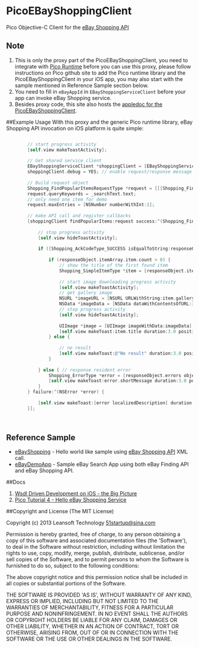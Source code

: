 PicoEBayShoppingClient
======================

Pico Objective-C Client for the [eBay Shopping API](https://www.x.com/developers/ebay/products/shopping-api)

## Note
1. This is only the proxy part of the PicoEBayShoppingClient, you need to integrate with [Pico Runtime](https://github.com/bulldog2011/pico) before you can use this proxy, please follow instructions on Pico github site to add the Pico runtime library and the PicoEBayShoppingClient in your iOS app, you may also start with the sample mentioned in Reference Sample section below. 
2. You need to fill in `eBayAppId` in `EBayShoppingServiceClient` before your app can invoke eBay Shopping service.
3. Besides proxy code, this site also hosts the [appledoc for the PicoEBayShoppingClient](http://bulldog2011.github.com/PicoEBayShoppingClient/). 

##Example Usage
With this proxy and the generic Pico runtime library, eBay Shopping API invocation on iOS platform is quite simple:

``` objective-c

        // start progress activity
        [self.view makeToastActivity];
        
        // Get shared service client
        EBayShoppingServiceClient *shoppingClient = [EBayShoppingServiceClient sharedClient];
        shoppingClient.debug = YES; // enable request/response message logging
        
        // Build request object
        Shopping_FindPopularItemsRequestType *request = [[[Shopping_FindPopularItemsRequestType alloc] init] autorelease];
        request.queryKeywords = _searchText.text;
        // only need one item for demo
        request.maxEntries = [NSNumber numberWithInt:1];
        
        // make API call and register callbacks
        [shoppingClient findPopularItems:request success:^(Shopping_FindPopularItemsResponseType *responseObject) {
            
            // stop progress activity
            [self.view hideToastActivity];
            
            if ([Shopping_AckCodeType_SUCCESS isEqualToString:responseObject.ack]) {
            
                if (responseObject.itemArray.item.count > 0) {
                    // show the title of the first found item
                    Shopping_SimpleItemType *item = [responseObject.itemArray.item objectAtIndex:0];
                    
                    // start image downloading progress activity
                    [self.view makeToastActivity];
                    // get gallery image
                    NSURL *imageURL = [NSURL URLWithString:item.galleryURL];
                    NSData *imageData = [NSData dataWithContentsOfURL:imageURL];
                    // stop progress activity
                    [self.view hideToastActivity];
                    
                    UIImage *image = [UIImage imageWithData:imageData];
                    [self.view makeToast:item.title duration:3.0 position:@"center" title:@"Success" image:image];
                } else {
                    
                    // no result
                    [self.view makeToast:@"No result" duration:3.0 position:@"center"];
                }
                
            } else { // response resident error
                Shopping_ErrorType *error = [responseObject.errors objectAtIndex:0];
                [self.view makeToast:error.shortMessage duration:3.0 position:@"center" title:@"Error"];
            }
        } failure:^(NSError *error) {
            
            [self.view makeToast:[error localizedDescription] duration:3.0 position:@"center" title:@"Error"];
        }];

        
```

## Reference Sample 

* [eBayShopping](https://github.com/bulldog2011/pico/tree/master/Examples/eBayShopping) - Hello world like sample using [eBay Shopping API](https://www.x.com/developers/ebay/products/shopping-api) XML call.
* [eBayDemoApp](https://github.com/bulldog2011/pico/tree/master/Examples/eBayDemoApp) - Sample eBay Search App using both eBay Finding API and eBay Shopping API.

##Docs
1. [Wsdl Driven Development on iOS - the Big Picture](http://bulldog2011.github.com/blog/2013/03/25/wsdl-driven-development-on-ios-the-big-picture/)
2. [Pico Tutorial 4 - Hello eBay Shopping Service](http://bulldog2011.github.com/blog/2013/03/30/pico-tutorial-4-hello-ebay-shopping/)


##Copyright and License
(The MIT License)

Copyright (c) 2013 Leansoft Technology <51startup@sina.com>

Permission is hereby granted, free of charge, to any person obtaining a copy of this software and associated documentation files (the 'Software'), to deal in the Software without restriction, including without limitation the rights to use, copy, modify, merge, publish, distribute, sublicense, and/or sell copies of the Software, and to permit persons to whom the Software is furnished to do so, subject to the following conditions:

The above copyright notice and this permission notice shall be included in all copies or substantial portions of the Software.

THE SOFTWARE IS PROVIDED 'AS IS', WITHOUT WARRANTY OF ANY KIND, EXPRESS OR IMPLIED, INCLUDING BUT NOT LIMITED TO THE WARRANTIES OF MERCHANTABILITY, FITNESS FOR A PARTICULAR PURPOSE AND NONINFRINGEMENT. IN NO EVENT SHALL THE AUTHORS OR COPYRIGHT HOLDERS BE LIABLE FOR ANY CLAIM, DAMAGES OR OTHER LIABILITY, WHETHER IN AN ACTION OF CONTRACT, TORT OR OTHERWISE, ARISING FROM, OUT OF OR IN CONNECTION WITH THE SOFTWARE OR THE USE OR OTHER DEALINGS IN THE SOFTWARE. 
